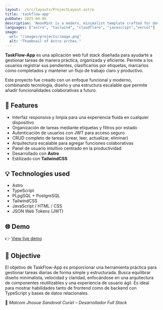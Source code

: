 ```yaml
---
layout:  /src/layouts/ProjectLayout.astro
title: 'taskflow-app'
pubDate: 2025-04-05
description: 'NeonMint is a modern, minimalist template crafted for developers and digital creatives.'
languages: ["astro", "tailwind", "cloudflare", "javascript","vercel"]
image:
  url: "/images/projects/image.png"
  alt: "Thumbnail of Astro arches."
--- 
```


**TaskFlow-App**  es una aplicación web full stack diseñada para ayudarte a gestionar tareas de manera práctica, organizada y eficiente. Permite a los usuarios registrar sus pendientes, clasificarlos por etiquetas, marcarlos como completados y mantener un flujo de trabajo claro y productivo.

Este proyecto fue creado con un enfoque funcional y moderno, combinando tecnología, diseño y una estructura escalable que permite añadir funcionalidades colaborativas a futuro.


## 🧩 Features

- Interfaz responsiva y limpia para una experiencia fluida en cualquier dispositivo
- Organización de tareas mediante etiquetas y filtros por estado
- Autenticación de usuarios con JWT para acceso seguro
- CRUD completo de tareas (crear, leer, actualizar, eliminar)
- Arquitectura escalable para agregar funciones colaborativas
- Panel de usuario intuitivo centrado en la productividad
- Desarrollado con **Astro**
- Estilizado con **TailwindCSS**

## 💡 Technologies used

- Astro
- TypeScript
- PLpgSQL + PostgreSQL
- TailwindCSS
- JavaScript / HTML / CSS
- JSON Web Tokens (JWT)


## 🌐 Demo

👉 [View live demo](https://github.com/EFEELE/NeonMint) 

## 🎯 Objective

El objetivo de TaskFlow-App es proporcionar una herramienta práctica para gestionar tareas diarias de forma simple y estructurada. Busca equilibrar diseño minimalista, velocidad y claridad, enfocándose en una arquitectura de componentes reutilizables y una experiencia de usuario ágil. Es ideal para mostrar habilidades tanto de frontend como de backend con TypeScript y bases de datos relacionales.




🚀 *Malcom Jhosue Sandoval Curiel – Desarrollador Full Stack*

